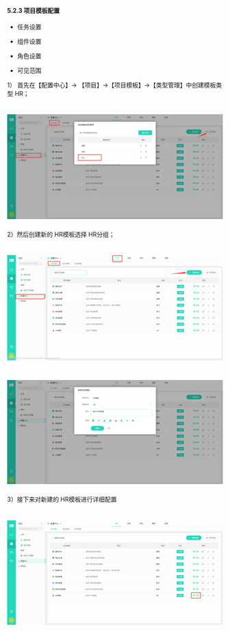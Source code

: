 #### 5.2.3 项目模板配置

* 任务设置

* 组件设置

* 角色设置

* 可见范围

1） 首先在【配置中心】→ 【项目】→【项目模板】→【类型管理】中创建模板类型 HR；

# ![](/assets/1创建HR分组.png)

2）然后创建新的 HR模板选择 HR分组；

# ![](/assets/1创建项目模板2.png)

# ![](/assets/1创建项目模板2.2.png)

3）接下来对新建的 HR模板进行详细配置

# ![](/assets/1配置模板.png)